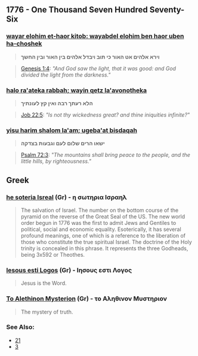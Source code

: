 ## 1776 - One Thousand Seven Hundred Seventy-Six

### [wayar elohim et-haor kitob: wayabdel elohim ben haor uben ha-choshek](/keys/VIRA.ALHIM.AT.HAVR.KI.ThVB.VIBDL.ALHIM.BIN.HAVR.VBIN.HChShK)
> **וירא אלהים אט האור כי תוב ויבדל אלהים בין האור ובין החשך**

> [Genesis 1:4](http://biblehub.com/genesis/1-4.htm): *"And God saw the light, that it was good: and God divided the light from the darkness."*

### [halo ra'ateka rabbah; wayin qetz la'avonotheka](/keys/HLA.ROThK.RBH.VAIN-QTz.LOVNThIK)
> **הלא רעתך רבה ואין קץ לעונתיך**

> [Job 22:5](http://biblehub.com/job/22-5.htm): *"Is not thy wickedness great? and thine iniquities infinite?"*

### [yisu harim shalom la'am; ugeba'at bisdaqah](/keys/IShAV.HRIM.ShLVM.LOM.VGBOVTh.BTzDQH)
> **ישאו הרים שלום לעם וגבעות בצדקה**

> [Psalm 72:3](http://biblehub.com/psalms/72-3.htm): *"The mountains shall bring peace to the people, and the little hills, by righteousness."*

## Greek

### [he soteria Isreal](/greek?word=h+sOThria+israhl) (Gr) - η σωτηρια Ισραηλ
> The salvation of Israel. The number on the bottom course of the pyramid on the reverse of the Great Seal of the US. The new world order begun in 1776 was the first to admit Jews and Gentiles to political, social and economic equality. Esoterically, it has several profound meanings, one of which is a reference to the liberation of those who constitute the true spiritual Israel. The doctrine of the Holy trinity is concealed in this phrase. It represents the three Godheads, being 3x592 or Theothes.

### [Iesous esti Logos](/greek?word=ihsous+esti+logos) (Gr) - Ιησους εστι Λογος
> Jesus is the Word.

### [To Alethinon Mysterion](/greek?word=to.alhthinon.musThrion) (Gr) - το Αληθινον Μυστηριον
> The mystery of truth.


### See Also:

- [21](21)
- [3](3)